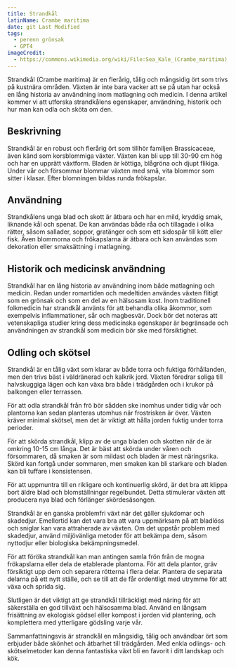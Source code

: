 ```yaml
---
title: Strandkål
latinName: Crambe maritima
date: git Last Modified
tags:
  - perenn grönsak
  - GPT4
imageCredit:
  - https://commons.wikimedia.org/wiki/File:Sea_Kale_(Crambe_maritima),_Skaw_-_geograph.org.uk_-_4136262.jpg
---
```


Strandkål (Crambe maritima) är en flerårig, tålig och mångsidig ört som trivs på kustnära områden. Växten är inte bara vacker att se på utan har också en lång historia av användning inom matlagning och medicin. I denna artikel kommer vi att utforska strandkålens egenskaper, användning, historik och hur man kan odla och sköta om den.

## Beskrivning

Strandkål är en robust och flerårig ört som tillhör familjen Brassicaceae, även känd som korsblommiga växter. Växten kan bli upp till 30-90 cm hög och har en upprätt växtform. Bladen är köttiga, blågröna och djupt flikiga. Under vår och försommar blommar växten med små, vita blommor som sitter i klasar. Efter blomningen bildas runda frökapslar.

## Användning

Strandkålens unga blad och skott är ätbara och har en mild, kryddig smak, liknande kål och spenat. De kan användas både råa och tillagade i olika rätter, såsom sallader, soppor, gratänger och som ett sidospår till kött eller fisk. Även blommorna och frökapslarna är ätbara och kan användas som dekoration eller smaksättning i matlagning.

## Historik och medicinsk användning

Strandkål har en lång historia av användning inom både matlagning och medicin. Redan under romartiden och medeltiden användes växten flitigt som en grönsak och som en del av en hälsosam kost. Inom traditionell folkmedicin har strandkål använts för att behandla olika åkommor, som exempelvis inflammationer, sår och magbesvär. Dock bör det noteras att vetenskapliga studier kring dess medicinska egenskaper är begränsade och användningen av strandkål som medicin bör ske med försiktighet.

## Odling och skötsel

Strandkål är en tålig växt som klarar av både torra och fuktiga förhållanden, men den trivs bäst i väldränerad och kalkrik jord. Växten föredrar soliga till halvskuggiga lägen och kan växa bra både i trädgården och i krukor på balkongen eller terrassen.

För att odla strandkål från frö bör sådden ske inomhus under tidig vår och plantorna kan sedan planteras utomhus när frostrisken är över. Växten kräver minimal skötsel, men det är viktigt att hålla jorden fuktig under torra perioder.

För att skörda strandkål, klipp av de unga bladen och skotten när de är omkring 10-15 cm långa. Det är bäst att skörda under våren och försommaren, då smaken är som mildast och bladen är mest näringsrika. Skörd kan fortgå under sommaren, men smaken kan bli starkare och bladen kan bli tuffare i konsistensen.

För att uppmuntra till en rikligare och kontinuerlig skörd, är det bra att klippa bort äldre blad och blomställningar regelbundet. Detta stimulerar växten att producera nya blad och förlänger skördesäsongen.

Strandkål är en ganska problemfri växt när det gäller sjukdomar och skadedjur. Emellertid kan det vara bra att vara uppmärksam på att bladlöss och sniglar kan vara attraherade av växten. Om det uppstår problem med skadedjur, använd miljövänliga metoder för att bekämpa dem, såsom nyttodjur eller biologiska bekämpningsmedel.

För att föröka strandkål kan man antingen samla frön från de mogna frökapslarna eller dela de etablerade plantorna. För att dela plantor, gräv försiktigt upp dem och separera rötterna i flera delar. Plantera de separata delarna på ett nytt ställe, och se till att de får ordentligt med utrymme för att växa och sprida sig.

Slutligen är det viktigt att ge strandkål tillräckligt med näring för att säkerställa en god tillväxt och hälsosamma blad. Använd en långsam frisättning av ekologisk gödsel eller kompost i jorden vid plantering, och komplettera med ytterligare gödsling varje vår.

Sammanfattningsvis är strandkål en mångsidig, tålig och användbar ört som erbjuder både skönhet och ätbarhet till trädgården. Med enkla odlings- och skötselmetoder kan denna fantastiska växt bli en favorit i ditt landskap och kök.
